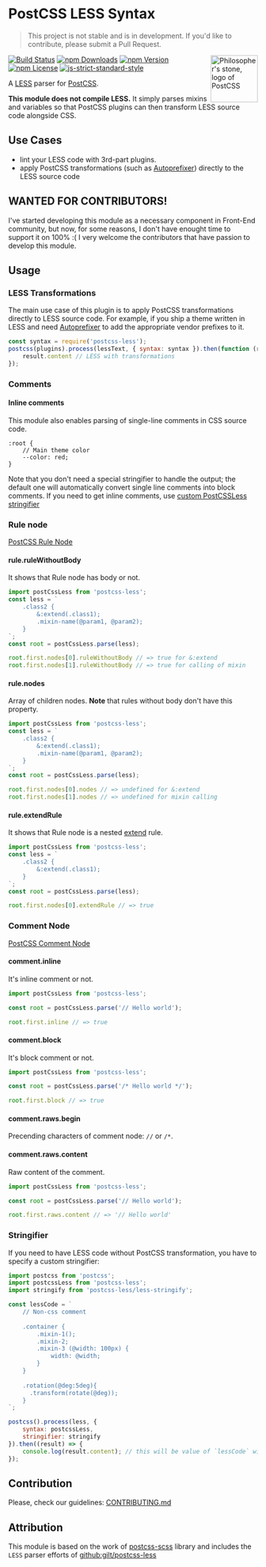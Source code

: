 # PostCSS LESS Syntax

[PostCSS]: https://github.com/postcss/postcss
[PostCSS-SCSS]: https://github.com/postcss/postcss-scss
[LESS]: http://lesless.org
[Autoprefixer]: https://github.com/postcss/autoprefixer
[Stylelint]: http://stylelint.io/

> This project is not stable and is in development. If you'd like to contribute, please submit a Pull Request.

<img align="right" width="95" height="95"
     title="Philosopher's stone, logo of PostCSS"
     src="http://postcss.github.io/postcss/logo.svg">

[![Build Status](https://img.shields.io/travis/webschik/postcss-less.svg?branch=develop)](https://travis-ci.org/webschik/postcss-less)
[![npm Downloads](https://img.shields.io/npm/dt/postcss-less.svg)](https://www.npmjs.com/package/postcss-less)
[![npm Version](https://img.shields.io/npm/v/postcss-less.svg)](https://www.npmjs.com/package/postcss-less)
[![npm License](https://img.shields.io/npm/l/postcss-less.svg)](https://www.npmjs.com/package/postcss-less)
[![js-strict-standard-style](https://img.shields.io/badge/code%20style-strict-117D6B.svg)](https://github.com/keithamus/eslint-config-strict)

A [LESS] parser for [PostCSS].

**This module does not compile LESS.** It simply parses mixins and variables so that PostCSS plugins can then transform LESS source code alongside CSS.

## Use Cases

* lint your LESS code with 3rd-part plugins.
* apply PostCSS transformations (such as [Autoprefixer](https://github.com/postcss/autoprefixer)) directly to the LESS source code

## WANTED FOR CONTRIBUTORS!

I've started developing this module as a necessary component in Front-End community, but now, for some reasons, I don't have enought time to support it on 100% :( I very welcome the contributors that have passion to develop this module.

## Usage

### LESS Transformations

The main use case of this plugin is to apply PostCSS transformations directly
to LESS source code. For example, if you ship a theme written in LESS and need
[Autoprefixer] to add the appropriate vendor prefixes to it.

```js
const syntax = require('postcss-less');
postcss(plugins).process(lessText, { syntax: syntax }).then(function (result) {
    result.content // LESS with transformations
});
```

### Comments

#### Inline comments

This module also enables parsing of single-line comments in CSS source code.

````less
:root {
    // Main theme color
    --color: red;
}
````

Note that you don't need a special stringifier to handle the output; the default
one will automatically convert single line comments into block comments. 
If you need to get inline comments, use [custom PostCSSLess stringifier](#stringifier)

### Rule node
[PostCSS Rule Node](https://github.com/postcss/postcss/blob/master/docs/api.md#rule-node)

#### rule.ruleWithoutBody
It shows that Rule node has body or not.

````js
import postCssLess from 'postcss-less';
const less = `
    .class2 {
        &:extend(.class1);
        .mixin-name(@param1, @param2);
    }
`;
const root = postCssLess.parse(less);

root.first.nodes[0].ruleWithoutBody // => true for &:extend
root.first.nodes[1].ruleWithoutBody // => true for calling of mixin
````
#### rule.nodes

Array of children nodes. 
**Note** that rules without body don't have this property.

````js
import postCssLess from 'postcss-less';
const less = `
    .class2 {
        &:extend(.class1);
        .mixin-name(@param1, @param2);
    }
`;
const root = postCssLess.parse(less);

root.first.nodes[0].nodes // => undefined for &:extend
root.first.nodes[1].nodes // => undefined for mixin calling
````

#### rule.extendRule
It shows that Rule node is a nested [extend](http://lesscss.org/features/#extend-feature-extend-inside-ruleset) rule.

````js
import postCssLess from 'postcss-less';
const less = `
    .class2 {
        &:extend(.class1);
    }
`;
const root = postCssLess.parse(less);

root.first.nodes[0].extendRule // => true
````

### Comment Node

[PostCSS Comment Node](https://github.com/postcss/postcss/blob/master/docs/api.md#comment-node)

#### comment.inline
It's inline comment or not.
````js
import postCssLess from 'postcss-less';

const root = postCssLess.parse('// Hello world');

root.first.inline // => true
````

#### comment.block
It's block comment or not.
````js
import postCssLess from 'postcss-less';

const root = postCssLess.parse('/* Hello world */');

root.first.block // => true
````

#### comment.raws.begin
Precending characters of comment node: `//` or `/*`.

#### comment.raws.content
Raw content of the comment.
````js
import postCssLess from 'postcss-less';

const root = postCssLess.parse('// Hello world');

root.first.raws.content // => '// Hello world'
````

### Stringifier

If you need to have LESS code without PostCSS transformation, you have to specify a custom stringifier:

````js
import postcss from 'postcss';
import postcssLess from 'postcss-less';
import stringify from 'postcss-less/less-stringify';

const lessCode = `
    // Non-css comment
    
    .container {
        .mixin-1();
        .mixin-2;
        .mixin-3 (@width: 100px) {
            width: @width;
        }
    }
    
    .rotation(@deg:5deg){
      .transform(rotate(@deg));
    }
`;

postcss().process(less, {
    syntax: postcssLess,
    stringifier: stringify
}).then((result) => {
    console.log(result.content); // this will be value of `lessCode` without changing of comment nodes and mixins
});         
````

## Contribution
Please, check our guidelines: [CONTRIBUTING.md](./CONTRIBUTING.md)

## Attribution

This module is based on the work of [postcss-scss](https://github.com/postcss/postcss-scss) library and includes the `LESS` parser efforts of [github:gilt/postcss-less](https://github.com/gilt/postcss-less)
